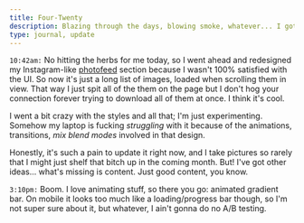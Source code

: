 ```yaml
---
title: Four-Twenty
description: Blazing through the days, blowing smoke, whatever... I got nothing
type: journal, update
---
```


`10:42am:` No hitting the herbs for me today, so I went ahead and redesigned my Instagram-like [photofeed](${base_url}/photofeed/) section because I wasn't 100% satisfied with the UI. So now it's just a long list of images, loaded when scrolling them in view. That way I just spit all of the them on the page but I don't hog your connection forever trying to download all of them at once. I think it's cool.

I went a bit crazy with the styles and all that; I'm just experimenting. Somehow my laptop is fucking *struggling* with it because of the animations, transitions, _mix blend modes_ involved in that design.

Honestly, it's such a pain to update it right now, and I take pictures so rarely that I might just shelf that bitch up in the coming month. But! I've got other ideas... what's missing is content. Just good content, you know.

`3:10pm:` Boom. I love animating stuff, so there you go: animated gradient bar. On mobile it looks too much like a loading/progress bar though, so I'm not super sure about it, but whatever, I ain't gonna do no A/B testing.
